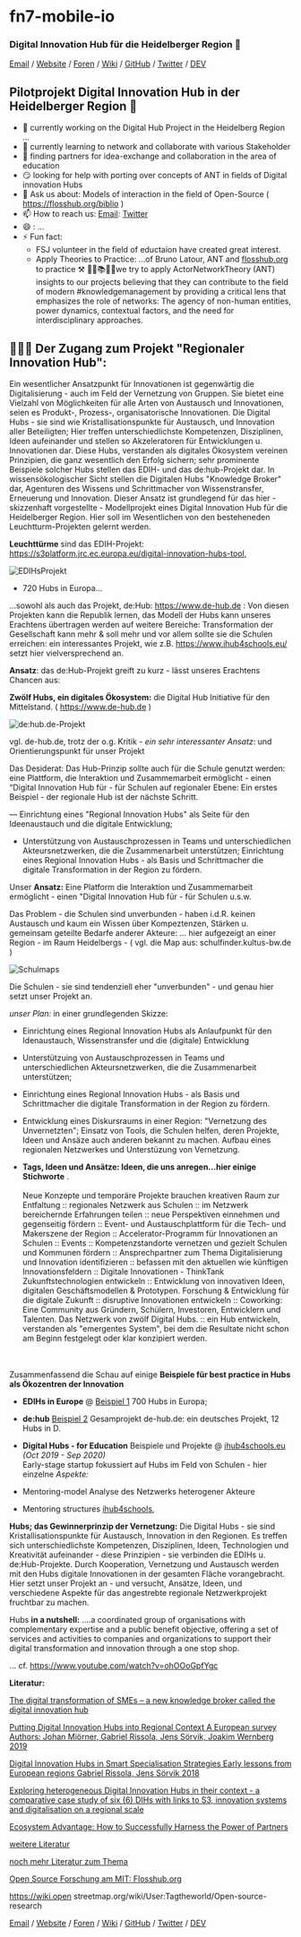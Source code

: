 # fn7-mobile-io
### Digital Innovation Hub für die Heidelberger Region 👋


[Email](mailto:martin.kaspar@ib.de) / [Website](https://fsj-digital.github.io/DigitalHub/) / [Foren](https://github.com/fsj-digital/DigitalHub/discussions) / [Wiki](https://github.com/fsj-digital/DigitalHub/wiki) / [GitHub](https://github.com/fsj-digital) / [Twitter](https://twitter.com/digital__hubs) / [DEV](https://dev.to/digital_hub)


## Pilotprojekt Digital Innovation Hub in der Heidelberger Region 👋

- 🔭  currently working on the Digital Hub Project in the Heidelberg Region ...  
- 🌱  currently learning to network and collaborate with various Stakeholder
- 👯  finding partners for idea-exchange and collaboration in the area of education 
- 😏  looking for help with porting over concepts of ANT in fields of Digital innovation Hubs 
- 💬 Ask us about: Models of interaction in the field of Open-Source ( https://flosshub.org/biblio )
- 📫 How to reach us: [Email](mailto:martin.kaspar@ib.de): [Twitter](https://twitter.com/digital__hubs)
- 😄 : ...
- ⚡ Fun fact: 
  - FSJ volunteer in the field of eductaion have created great interest. 
  - Apply Theories to Practice: ...of Bruno Latour, ANT and [flosshub.org](https://flosshub.org) to practice ⚒ 🧑‍💻📚🎾🧠we try to apply ActorNetworkTheory (ANT) insights to our projects believing that they can contribute to the field of modern #knowledgemanagement by providing a critical lens that emphasizes the role of networks: The agency of non-human entities, power dynamics, contextual factors, and the need for interdisciplinary approaches.
 
  


## 👩🏼‍💻 Der Zugang zum Projekt "Regionaler Innovation Hub":

Ein wesentlicher Ansatzpunkt für Innovationen ist gegenwärtig die Digitalisierung - auch im Feld der Vernetzung von Gruppen. Sie bietet eine Vielzahl von Möglichkeiten für alle Arten von Austausch und Innovationen, seien es Produkt-, Prozess-, organisatorische Innovationen. Die Digital Hubs - sie sind wie Kristallisationspunkte für Austausch, und Innovation aller Beteiligten; Hier treffen  unterschiedlichste Kompetenzen, Disziplinen, Ideen aufeinander und stellen so Akzeleratoren für Entwicklungen u. Innovationen dar. Diese Hubs, verstanden als digitales Ökosystem vereinen Prinzipien, die ganz wesentlich den Erfolg sichern; sehr prominente Beispiele solcher Hubs stellen das EDIH- und das de:hub-Projekt dar. In wissensökologischer Sicht stellen die Digitalen Hubs  "Knowledge Broker" dar, Agenturen des Wissens und Schrittmacher von Wissenstransfer, Erneuerung und Innovation. Dieser Ansatz ist grundlegend für das hier - skizzenhaft vorgestellte - Modellprojekt eines Digital Innovation Hub für die Heidelberger Region. Hier soll im Wesentlichen von den besteheneden Leuchtturm-Projekten gelernt werden.





**Leuchttürme** sind das EDIH-Projekt: https://s3platform.jrc.ec.europa.eu/digital-innovation-hubs-tool,

![EDIHsProjekt](s3platform_ec.europa.eu.jpg) 

- 720 Hubs in Europa...

...sowohl als auch das Projekt, de:Hub: https://www.de-hub.de : Von diesen Projekten kann die Republik lernen, das Modell der Hubs kann unseres Erachtens übertragen werden auf weitere Bereiche: Transformation der Gesellschaft kann mehr & soll mehr und vor allem sollte sie die Schulen erreichen: ein interessantes Projekt, wie z.B. https://www.ihub4schools.eu/ setzt hier vielversprechend an.

**Ansatz**: das de:Hub-Projekt greift zu kurz - lässt unseres Erachtens Chancen aus: 

**Zwölf Hubs, ein digitales Ökosystem:** die Digital Hub Initiative für den Mittelstand. ( https://www.de-hub.de ) 


![de:hub.de-Projekt](de_hub.jpg)

vgl. de-hub.de, trotz der o.g. Kritik - *ein sehr interessanter Ansatz*: und Orientierungspunkt für unser Projekt 

Das Desiderat: Das Hub-Prinzip sollte auch für die Schule genutzt werden: eine Plattform, die Interaktion und Zusammemarbeit ermöglicht - einen “Digital Innovation Hub für - für Schulen auf regionaler Ebene: Ein erstes Beispiel - der regionale Hub ist der nächste Schritt. 

— Einrichtung eines "Regional Innovation Hubs" als Seite für den Ideenaustauch und die digitale Entwicklung;
- Unterstützung von Austauschprozessen in Teams und unterschiedlichen Akteursnetzwerken, die die Zusammenarbeit unterstützen; Einrichtung eines Regional Innovation Hubs - als Basis und Schrittmacher die digitale Transformation in der Region zu fördern.


Unser **Ansatz:** Eine Platform die Interaktion und Zusammemarbeit ermöglicht - einen "Digital Innovation Hub für - für Schulen u.s.w. 

Das Problem - die Schulen sind unverbunden - haben i.d.R. keinen Austausch und kaum ein Wissen über Kompeztenzen, Stärken u. gemeinsam geteilte Bedarfe anderer Akteure: ... hier aufgezeigt an einer Region - im Raum Heidelbergs -  ( vgl. die Map aus: schulfinder.kultus-bw.de )


![Schulmaps](schulmaps_region_mit_namen.jpg)

Die Schulen - sie sind tendenziell eher "unverbunden" - und genau hier setzt unser Projekt an.  

*unser Plan:* in einer grundlegenden Skizze: 

 - Einrichtung eines Regional Innovation Hubs als Anlaufpunkt für den Idenaustauch, Wissenstransfer und die (digitale) Entwicklung 
 - Unterstützuing von Austauschprozessen in Teams und unterschiedlichen Akteursnetzwerken, die die Zusammenarbeit unterstützen;
 - Einrichtung eines Regional Innovation Hubs - als Basis und Schrittmacher die digitale Transformation in der Region zu fördern. 
 - Entwicklung eines Diskursraums in einer Region: "Vernetzung des Unvernetzten"; Einsatz von Tools, die Schulen helfen, deren Projekte, Ideen und Ansäze auch anderen bekannt zu machen. Aufbau eines regionalen Netzwerkes und Unterstüzung von Vernetzung. 
 
 
 - **Tags, Ideen und Ansätze: Ideen, die uns anregen...hier einige Stichworte** .
<br><br>
Neue Konzepte und temporäre Projekte brauchen kreativen Raum zur Entfaltung :: regionales Netzwerk aus Schulen :: im Netzwerk bereichernde Erfahrungen teilen :: neue Perspektiven einnehmen und gegenseitig fördern :: Event- und Austauschplattform für die Tech- und Makerszene der Region :: Accelerator-Programm für Innovationen an Schulen :: Events :: Kompetenzstandorte vernetzen und gezielt Schulen und Kommunen fördern :: Ansprechpartner zum Thema Digitalisierung und Innovation identifizieren :: befassen mit den aktuellen wie künftigen Innovationsfeldern :: Digitale Innovationen - ThinkTank Zukunftstechnologien entwickeln :: Entwicklung von innovativen Ideen, digitalen Geschäftsmodellen & Prototypen. Forschung & Entwicklung für die digitale Zukunft ::  disruptive Innovationen entwickeln :: Coworking: Eine Community aus Gründern, Schülern, Investoren, Entwicklern und Talenten. Das Netzwerk von zwölf Digital Hubs. :: ein Hub entwickeln, verstanden als "emergentes System", bei dem die Resultate nicht schon am Beginn festgelegt oder klar konzipiert werden. <br><br><br>



Zusammenfassend die Schau auf einige **Beispiele für best practice in Hubs als Ökozentren der Innovation**
  -  **EDIHs in Europe** @ [Beispiel 1](https://s3platform.jrc.ec.europa.eu/digital-innovation-hubs-tool) 700 Hubs in Europa; <br>

  -  **de:hub** [Beispiel 2](https://www.de-hub.de) Gesamprojekt de-hub.de: ein deutsches Projekt, 12 Hubs in D.<br>

-  **Digital Hubs - for Education** Beispiele und Projekte  @ [ihub4schools.eu](https://www.ihub4schools.eu) _(Oct 2019 - Sep 2020)_ <br>
Early-stage startup fokussiert auf Hubs im Feld von Schulen - hier einzelne *Aspekte:* 
  - Mentoring-model  [](https://www.ihub4schools.eu) Analyse des Netzwerks heterogener Akteure 
  - Mentoring structures [ihub4schools]([https://github.com/meeshkan/unmock-js](https://www.ihub4schools.eu)), 


**Hubs; das Gewinnerprinzip der Vernetzung:** Die Digital Hubs - sie sind Kristallisationspunkte für Austausch, Innovation in den Regionen. Es treffen sich unterschiedlichste Kompetenzen, Disziplinen, Ideen, Technologien und Kreativität aufeinander - diese Prinzipien - sie verbinden die EDIHs u. de:Hub-Projekte. Durch Kooperation, Vernetzung und Austausch werden mit den Hubs digitale Innovationen in der gesamten Fläche vorangebracht. Hier setzt unser Projekt an - und versucht, Ansätze, Ideen, und verschiedene Aspekte für das angestrebte regionale Netzwerkprojekt fruchtbar zu machen.  

Hubs **in a nutshell:** ....a coordinated group of organisations with complementary expertise and a public benefit objective, offering a set of services and activities to companies and organizations to support their digital transformation and innovation through a one stop shop.

... cf. https://www.youtube.com/watch?v=ohOOoGpfYgc

 **Literatur:**

[The digital transformation of SMEs – a new knowledge broker called the digital innovation hub](https://www.researchgate.net/publication/342131261_The_digital_transformation_of_SMEs_-a_new_knowledge_broker_called_the_digital_innovation_hub "Named link title")

[Putting Digital Innovation Hubs into Regional Context A European survey Authors: Johan Miörner, Gabriel Rissola, Jens Sörvik, Joakim  Wernberg 2019](https://publications.jrc.ec.europa.eu/repository/bitstream/JRC117910/jrc117910_dihs_survey_jrc_report_pubsy_online.pdf "Named link title")

[Digital Innovation Hubs in Smart Specialisation Strategies Early lessons from European regions Gabriel Rissola, Jens Sörvik 2018](https://www.researchgate.net/publication/328530001_Digital_Innovation_Hubs_in_Smart_Specialisation_Strategies "Named link title")

[Exploring heterogeneous Digital Innovation Hubs in their context - a comparative case study of six (6) DIHs with links to S3, innovation systems and digitalisation on a regional scale](https://www.researchgate.net/publication/336115378_Exploring_heterogeneous_Digital_Innovation_Hubs_in_their_context_-_a_comparative_case_study_of_six_6_DIHs_with_links_to_S3_innovation_systems_and_digitalisation_on_a_regional_scale "Named link title")

[Ecosystem Advantage: How to Successfully Harness the Power of Partners](https://www.researchgate.net/publication/259729356_Ecosystem_Advantage_How_to_Successfully_Harness_the_Power_of_Partners#:~:text=This%20article%20describes%20six%20keys,and%20engineering%20effective%20ways%20to "Ecosystem Advantage: How to Successfully Harness the Power of Partners")

[weitere Literatur](https://wiki.openstreetmap.org/wiki/User:Tagtheworld/_Digital_Hubs: "Digital Hubs")

[noch mehr Literatur zum Thema](https://wiki.openstreetmap.org/wiki/User:Tagtheworld/Open-source-research "Open Source Forschung  - am MIT ein Auszug")


[Open Source Forschung am MIT: Flosshub.org](https://flosshub.org/biblio "Open Source Forschung-Die Open-Source-Forschung am MIT")


https://wiki.open
streetmap.org/wiki/User:Tagtheworld/Open-source-research


[Email](mailto:martin.kaspar@ib.de) / [Website](https://fsj-digital.github.io/DigitalHub/) / [Foren](https://github.com/fsj-digital/DigitalHub/discussions) / [Wiki](https://github.com/fsj-digital/DigitalHub/wiki) / [GitHub](https://github.com/fsj-digital) / [Twitter](https://twitter.com/digital__hubs) / [DEV](https://dev.to/digital_hub)

